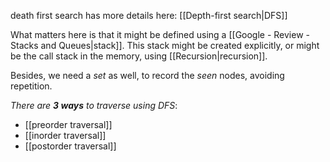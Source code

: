 death first search has more details here: [[Depth-first search|DFS]]

What matters here is that it might be defined using a [[Google - Review - Stacks and Queues|stack]]. This stack might be created explicitly, or might be the call stack in the memory, using [[Recursion|recursion]].

Besides, we need a *set* as well, to record the *seen* nodes, avoiding repetition.

*There are **3 ways** to traverse using DFS*:
- [[preorder traversal]]
- [[inorder traversal]]
- [[postorder traversal]]